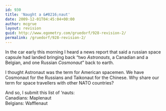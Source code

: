 ```yaml
---
id: 930
title: 'Naught a &#8216;naut'
date: 2009-12-01T04:45:04+00:00
author: mcgrue
layout: revision
guid: http://www.egometry.com/gruedorf/928-revision-2/
permalink: /gruedorf/928-revision-2/
---
```

In the car early this morning I heard a news report that said a russian space capsule had landed bringing back &#8220;two _Astronauts_, a Canadian and a Belgian, and one Russian _Cosmonaut_&#8221; back to earth.

I thought Astronaut was the term for American spacemen. We have Cosmonaut for the Russians and Taikonaut for the Chinese. Why share our term for space travellers with other NATO countries? 

And so, I submit this list of &#8216;nauts:  
Canadians: Maplenaut  
Belgians: Wafflenaut
